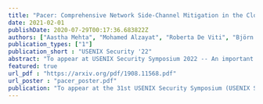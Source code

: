 ```yaml
---
title: "Pacer: Comprehensive Network Side-Channel Mitigation in the Cloud"
date: 2021-02-01
publishDate: 2020-07-29T00:17:36.683822Z
authors: ["Aastha Mehta", "Mohamed Alzayat", "Roberta De Viti", "Björn B Brandenburg", "Peter Druschel", "Deepak Garg"]
publication_types: ["1"]
publication_short : "USENIX Security '22"
abstract: "To appear at USENIX Security Symposium 2022 -- An important concern for many Cloud customers is data confidentiality. Of particular concern are potential data leaks via side channels, which arise when mutually untrusted parties contend on resources such as CPUs, caches, and network elements. In this paper, we present a principled solution for mitigating side channels that arise from shared network elements in a public Cloud. Our solution, Pacer, shapes the outbound traffic of a Cloud tenant to make it independent of the tenant's secrets by design. At the same time, Pacer permits traffic variations based on public (non-secret) aspects of the tenants' computation, thus enabling efficient sharing of network resources. Implementing Pacer requires modest changes to the guest OS and the hosting hypervisor, and only minimal changes to guest applications. Pacer allows guests to protect their secrets with bandwidth overhead close to the minimum possible given a workload partitioning based on public information. For instance, Pacer can hide a requested static document from a real document corpus in one of two size clusters at an average throughput and bandwidth overhead of 6.8% and 150%, respectively."
featured: true
url_pdf : "https://arxiv.org/pdf/1908.11568.pdf"
url_poster : "pacer_poster.pdf"
publication: "To appear at the 31st USENIX Security Symposium (USENIX Security '22)"
---
```


